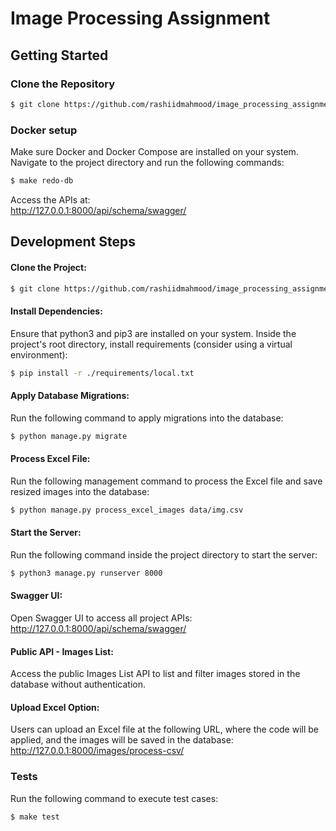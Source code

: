 # Image Processing Assignment

## Getting Started

### Clone the Repository
```bash
$ git clone https://github.com/rashiidmahmood/image_processing_assignment.git
```

### Docker setup
Make sure Docker and Docker Compose are installed on your system. Navigate to the project directory and run the following commands:
```bash
$ make redo-db
```
Access the APIs at:<br>
http://127.0.0.1:8000/api/schema/swagger/

## Development Steps
#### Clone the Project:
```bash
$ git clone https://github.com/rashiidmahmood/image_processing_assignment.git
```
#### Install Dependencies:
Ensure that python3 and pip3 are installed on your system. Inside the project's root directory, install requirements (consider using a virtual environment):
```bash
$ pip install -r ./requirements/local.txt
```
#### Apply Database Migrations:
Run the following command to apply migrations into the database:
```bash
$ python manage.py migrate
````
#### Process Excel File:
Run the following management command to process the Excel file and save resized images into the database:
```bash
$ python manage.py process_excel_images data/img.csv
```
#### Start the Server:
Run the following command inside the project directory to start the server:
```bash
$ python3 manage.py runserver 8000
```
#### Swagger UI:
Open Swagger UI to access all project APIs:<br>
http://127.0.0.1:8000/api/schema/swagger/
#### Public API - Images List:
Access the public Images List API to list and filter images stored in the database without authentication.
#### Upload Excel Option:
Users can upload an Excel file at the following URL, where the code will be applied, and the images will be saved in the database:<br>
http://127.0.0.1:8000/images/process-csv/

### Tests
Run the following command to execute test cases:
```bash
$ make test
```
